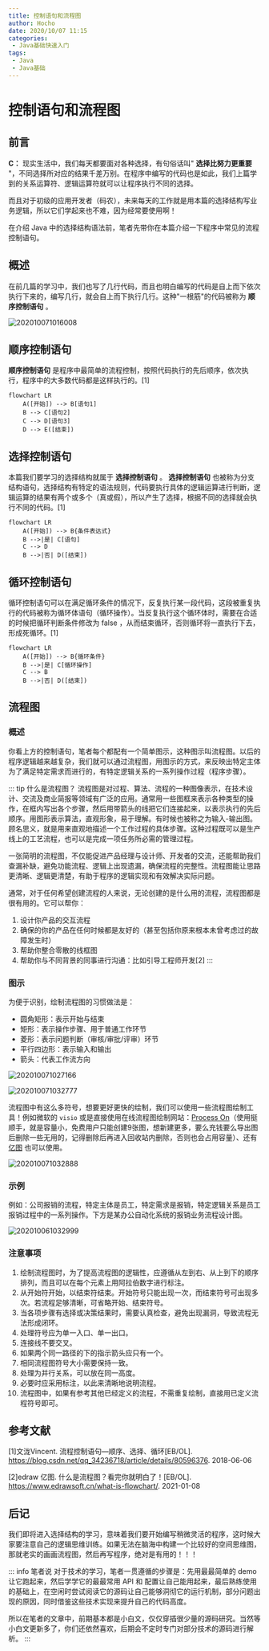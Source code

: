 ```yaml
---
title: 控制语句和流程图
author: Hocho
date: 2020/10/07 11:15
categories:
 - Java基础快速入门
tags:
 - Java
 - Java基础
---
```


# 控制语句和流程图

## 前言

**C：** 现实生活中，我们每天都要面对各种选择，有句俗话叫" **选择比努力更重要** "，不同选择所对应的结果千差万别。在程序中编写的代码也是如此，我们上篇学到的关系运算符、逻辑运算符就可以让程序执行不同的选择。

而且对于初级的应用开发者（码农），未来每天的工作就是用本篇的选择结构写业务逻辑，所以它们学起来也不难，因为经常要使用啊！

在介绍 Java 中的选择结构语法前，笔者先带你在本篇介绍一下程序中常见的流程控制语句。

<!-- more -->

## 概述

在前几篇的学习中，我们也写了几行代码，而且也明白编写的代码是自上而下依次执行下来的，编写几行，就会自上而下执行几行。这种"一根筋"的代码被称为 **顺序控制语句**  。

![202010071016008](../../../public/img/2020/10/07/202010071016008.png)

## 顺序控制语句

**顺序控制语句** 是程序中最简单的流程控制，按照代码执行的先后顺序，依次执行，程序中的大多数代码都是这样执行的。[1]

<!-- flowchart 格式
```flow
st=>start: 开始
process1=>operation: 语句1
process2=>operation: 语句2
process3=>operation: 语句3
e=>end: 结束

st->process1->process2->process3->e
```
-->

<!-- flowchart 格式 图
![202010071016056](../../../public/img/2020/10/07/202010071016056.png)
-->

```mermaid
flowchart LR
    A([开始]) --> B[语句1]
    B --> C[语句2]
    C --> D[语句3]
    D --> E([结束])
```

## 选择控制语句

本篇我们要学习的选择结构就属于 **选择控制语句** 。 **选择控制语句** 也被称为分支结构语句，选择结构有特定的语法规则，代码要执行具体的逻辑运算进行判断，逻辑运算的结果有两个或多个（真或假），所以产生了选择，根据不同的选择就会执行不同的代码。[1]

<!-- flowchart 格式
```
st=>start: 开始
cond=>condition: 条件表达式
process=>operation: 语句
e=>end: 结束

st->cond
cond(yes)->process->e
cond(no)->e
```
-->

<!-- flowchart 格式 图
![202010071026397](../../../public/img/2020/10/07/202010071026397.png)
-->

```mermaid
flowchart LR
    A([开始]) --> B{条件表达式}
    B -->|是| C[语句]
    C --> D
    B -->|否| D([结束])
```

## 循环控制语句

循环控制语句可以在满足循环条件的情况下，反复执行某一段代码，这段被重复执行的代码被称为循环体语句（循环操作）。当反复执行这个循环体时，需要在合适的时候把循环判断条件修改为 false ，从而结束循环，否则循环将一直执行下去，形成死循环。[1]

<!-- flowchart 格式
```
st=>start: 开始
cond=>condition: 循环条件
process=>operation: 循环操作
e=>end: 结束

st->cond
cond(yes)->process(left)->cond
cond(no)->e
```
-->

<!-- flowchart 格式 图
![202010071026666](../../../public/img/2020/10/07/202010071026666.png)
-->

```mermaid
flowchart LR
    A([开始]) --> B{循环条件}
    B -->|是| C[循环操作]
    C --> B
    B -->|否| D([结束])
```

## 流程图

### 概述

你看上方的控制语句，笔者每个都配有一个简单图示，这种图示叫流程图。以后的程序逻辑越来越复杂，我们就可以通过流程图，用图示的方式，来反映出特定主体为了满足特定需求而进行的，有特定逻辑关系的一系列操作过程（程序步骤）。

::: tip 什么是流程图？
流程图是对过程、算法、流程的一种图像表示，在技术设计、交流及商业简报等领域有广泛的应用。通常用一些图框来表示各种类型的操作，在框内写出各个步骤，然后用带箭头的线把它们连接起来，以表示执行的先后顺序。用图形表示算法，直观形象，易于理解。有时候也被称之为输入-输出图。顾名思义，就是用来直观地描述一个工作过程的具体步骤。这种过程既可以是生产线上的工艺流程，也可以是完成一项任务所必需的管理过程。  

一张简明的流程图，不仅能促进产品经理与设计师、开发者的交流，还能帮助我们查漏补缺，避免功能流程、逻辑上出现遗漏，确保流程的完整性。流程图能让思路更清晰、逻辑更清楚，有助于程序的逻辑实现和有效解决实际问题。  

通常，对于任何希望创建流程的人来说，无论创建的是什么用的流程，流程图都是很有用的。它可以帮你：  

1. 设计你产品的交互流程
2. 确保的你的产品在任何时候都是友好的（甚至包括你原来根本未曾考虑过的故障发生时）
3. 帮助你整合零散的线框图
4. 帮助你与不同背景的同事进行沟通：比如引导工程师开发[2]
:::


### 图示

为便于识别，绘制流程图的习惯做法是：

- 圆角矩形：表示开始与结束
- 矩形：表示操作步骤、用于普通工作环节
- 菱形：表示问题判断（审核/审批/评审）环节
- 平行四边形：表示输入和输出
- 箭头：代表工作流方向

![202010071027166](../../../public/img/2020/10/07/202010071027166.png)

![202010071032777](../../../public/img/2020/10/07/202010071032777.png)

流程图中有这么多符号，想要更好更快的绘制，我们可以使用一些流程图绘制工具！例如微软的 `visio` 或是直接使用在线流程图绘制网站：[Process On](https://www.processon.com/)（使用挺顺手，就是容量小，免费用户只能创建9张图，想新建更多，要么充钱要么导出图后删除一些无用的，记得删除后再进入回收站内删除，否则也会占用容量）、还有 [亿图](https://www.edrawsoft.cn/) 也可以使用。

![202010071032888](../../../public/img/2020/10/07/202010071032888.png)

### 示例

例如：公司报销的流程，特定主体是员工，特定需求是报销，特定逻辑关系是员工报销过程中的一系列操作。下方是某办公自动化系统的报销业务流程设计图。

![202010061032999](../../../public/img/2020/10/07/202010061032999.png)

### 注意事项

1. 绘制流程图时，为了提高流程图的逻辑性，应遵循从左到右、从上到下的顺序排列，而且可以在每个元素上用阿拉伯数字进行标注。
2. 从开始符开始，以结束符结束。开始符号只能出现一次，而结束符号可出现多次。若流程足够清晰，可省略开始、结束符号。
3. 当各项步骤有选择或决策结果时，需要认真检查，避免出现漏洞，导致流程无法形成闭环。
4. 处理符号应为单一入口、单一出口。
5. 连接线不要交叉。
6. 如果两个同一路径的下的指示箭头应只有一个。
7. 相同流程图符号大小需要保持一致。
8. 处理为并行关系，可以放在同一高度。
9. 必要时应采用标注，以此来清晰地说明流程。
10. 流程图中，如果有参考其他已经定义的流程，不需重复绘制，直接用已定义流程符号即可。

## 参考文献

[1]文泷Vincent. 流程控制语句—顺序、选择、循环[EB/OL]. https://blog.csdn.net/qq_34236718/article/details/80596376. 2018-06-06

[2]edraw 亿图. 什么是流程图？看完你就明白了！[EB/OL]. https://www.edrawsoft.cn/what-is-flowchart/. 2021-01-08

## 后记

我们即将进入选择结构的学习，意味着我们要开始编写稍微灵活的程序，这时候大家要注意自己的逻辑思维训练。如果无法在脑海中构建一个比较好的空间思维图，那就老实的画画流程图，然后再写程序，绝对是有用的！！！

::: info 笔者说
对于技术的学习，笔者一贯遵循的步骤是：先用最最简单的 demo 让它跑起来，然后学学它的最最常用 API 和 配置让自己能用起来，最后熟练使用的基础上，在空闲时尝试阅读它的源码让自己能够洞彻它的运行机制，部分问题出现的原因，同时借鉴这些技术实现来提升自己的代码高度。

所以在笔者的文章中，前期基本都是小白文，仅仅穿插很少量的源码研究。当然等小白文更新多了，你们还依然喜欢，后期会不定时专门对部分技术的源码进行解析。
:::
